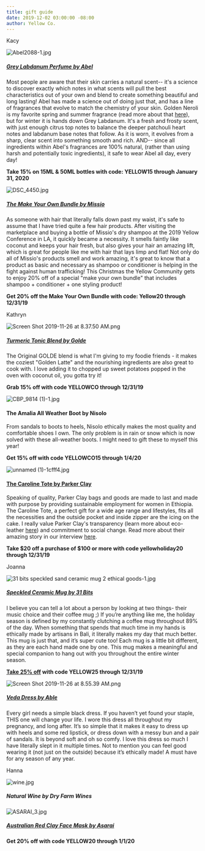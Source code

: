 ```yaml
---
title: gift guide
date: 2019-12-02 03:00:00 -08:00
author: Yellow Co.
---
```


Kacy

![Abel2088-1.jpg](/uploads/Abel2088-1.jpg)

##### [Grey Labdanum Perfume by Abel](https://us.abelodor.com/shop/grey-labdanum/)

Most people are aware that their skin carries a natural scent-- it's a science to discover exactly which notes in what scents will pull the best characteristics out of your own and blend to create something beautiful and long lasting! Abel has made a science out of doing just that, and has a line of fragrances that evolve to match the chemistry of your skin. Golden Neroli is my favorite spring and summer fragrance (read more about that [here](https://yellowco.co/blog/2018/12/14/16-non-toxic-perfumes-perfect-fragrance/)), but for winter it is hands down Grey Labdanum. It's a fresh and frosty scent, with just enough citrus top notes to balance the deeper patchouli heart notes and labdanum base notes that follow. As it is worn, it evolves from a sharp, clear scent into something smooth and rich. AND-- since all ingredients within Abel's fragrances are 100% natural, (rather than using harsh and potentially toxic ingredients), it safe to wear Abel all day, every day! 

**Take 15% on 15ML & 50ML bottles with code: YELLOW15 through January 31, 2020**

![DSC_4450.jpg](/uploads/DSC_4450.jpg)

##### [The Make Your Own Bundle by Missio](https://www.missiohair.com/shopmissio/custombundle)

As someone with hair that literally falls down past my waist, it's safe to assume that I have tried quite a few hair products. After visiting the marketplace and buying a bottle of Missio's dry shampoo at the 2019 Yellow Conference in LA, it quickly became a necessity. It smells faintly like coconut and keeps your hair fresh, but also gives your hair an amazing lift, which is great for people like me with hair that lays limp and flat! Not only do all of Missio's products smell and work amazing, it's great to know that a product as basic and necessary as shampoo or conditioner is helping in the fight against human trafficking! This Christmas the Yellow Community gets to enjoy 20% off of a special "make your own bundle" that includes shampoo + conditioner + one styling product! 

**Get 20% off the Make Your Own Bundle with code: Yellow20 through 12/31/19**

Kathryn

![Screen Shot 2019-11-26 at 8.37.50 AM.png](/uploads/Screen%20Shot%202019-11-26%20at%208.37.50%20AM.png)

##### [Turmeric Tonic Blend by Golde](https://golde.co/products/golde-turmeric-powder)

The Original GOLDE blend is what I'm giving to my foodie friends - it makes the coziest "Golden Latte" and the nourishing ingredients are also great to cook with. I love adding it to chopped up sweet potatoes popped in the oven with coconut oil, you gotta try it! 

**Grab 15% off with code YELLOWCO through 12/31/19**

![CBP_9814 (1)-1.jpg](/uploads/CBP_9814%20(1)-1.jpg)

#### The Amalia All Weather Boot by Nisolo 

From sandals to boots to heels, Nisolo ethically makes the most quality and comfortable shoes I own. The only problem is in rain or snow which is now solved with these all-weather boots. I might need to gift these to myself this year!

**Get 15% off with code YELLOWCO15 through 1/4/20**

![unnamed (1)-1cfff4.jpg](/uploads/unnamed%20(1)-1cfff4.jpg)

#### [The Caroline Tote by Parker Clay](https://www.parkerclay.com/products/caroline-tote?variant=2125236535317) 

Speaking of quality, Parker Clay bags and goods are made to last and made with purpose by providing sustainable employment for women in Ethiopia. The Caroline Tote, a perfect gift for a wide age range and lifestyles, fits all the necessities and the outside pocket and inside zipper are the icing on the cake. I really value Parker Clay's transparency (learn more about eco-leather [here](https://www.parkerclay.com/collections/sustainable-leather)) and commitment to social change.  Read more about their amazing story in our interview [here](https://yellowco.co/blog/2018/04/11/parker-clay-founder-ethiopia-social-entrepreneur/).

**Take $20 off a purchase of $100 or more with code yellowholiday20 through 12/31/19**

Joanna

![31 bits speckled sand ceramic mug 2 ethical goods-1.jpg](/uploads/31%20bits%20speckled%20sand%20ceramic%20mug%202%20ethical%20goods-1.jpg)

##### [Speckled Ceramic Mug by 31 Bits](https://31bits.com/collections/home-gifts/products/speckled-sand-ceramic-mug?variant=30987083677779)

I believe you can tell a lot about a person by looking at two things- their music choice and their coffee mug ;) If you’re anything like me, the holiday season is defined by my constantly clutching a coffee mug throughout 89% of the day. When something that spends that much time in my hands is ethically made by artisans in Bali, it literally makes my day that much better. This mug is just that, and it’s super cute too! Each mug is a little bit different, as they are each hand made one by one. This mug makes a meaningful and special companion to hang out with you throughout the entire winter season.

**[Take 25% off](https://31bits.com/discount/YELLOW25) with code YELLOW25 through 12/31/19**

![Screen Shot 2019-11-26 at 8.55.39 AM.png](/uploads/Screen%20Shot%202019-11-26%20at%208.55.39%20AM.png)

##### [Veda Dress by Able](https://www.livefashionable.com/collections/dresses-jumpsuits/products/veda-midi-dress?variant=30843713650768)

Every girl needs a simple black dress. If you haven’t yet found your staple, THIS one will change your life. I wore this dress all throughout my pregnancy, and long after. It’s so simple that it makes it easy to dress up with heels and some red lipstick, or dress down with a messy bun and a pair of sandals. It is beyond soft and oh so comfy. I love this dress so much I have literally slept in it multiple times. Not to mention you can feel good wearing it (not just on the outside) because it’s ethically made! A must have for any season of any year.

Hanna

![wine.jpg](/uploads/wine.jpg)

##### Natural Wine by Dry Farm Wines

![ASARAI_3.jpg](/uploads/ASARAI_3.jpg)

##### [Australian Red Clay Face Mask by Asarai](https://www.asarai.com/products/earth-tones-mask)

**Get 20% off with code YELLOW20 through 1/1/20**
